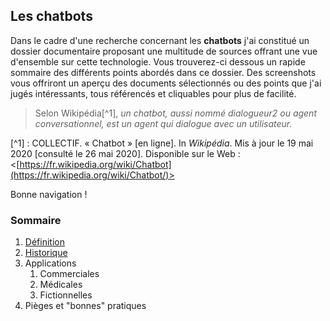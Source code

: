 ## Les chatbots

Dans le cadre d'une recherche concernant les **chatbots** j'ai constitué un dossier documentaire proposant une multitude de sources offrant une vue d'ensemble sur cette technologie. Vous trouverez-ci dessous un rapide sommaire des différents points abordés dans ce dossier. Des screenshots vous offriront un aperçu des documents sélectionnés ou des points que j'ai jugés intéressants, tous référencés et cliquables pour plus de facilité.

> Selon Wikipédia[^1], *un chatbot, aussi nommé dialogueur2 ou agent conversationnel, est un agent qui dialogue avec un utilisateur.*

[^1] : COLLECTIF. « Chatbot » [en ligne]. In *Wikipédia*. Mis à jour le 19 mai 2020 [consulté le 26 mai 2020]. Disponible sur le Web : <[https://fr.wikipedia.org/wiki/Chatbot](https://fr.wikipedia.org/wiki/Chatbot/)>

Bonne navigation !

### Sommaire

1. [Définition](definitions.md)
2. [Historique](historique.md)
3. Applications
      1. Commerciales
      2. Médicales
      3. Fictionnelles
4. Pièges et "bonnes" pratiques


